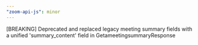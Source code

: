 ```yaml
---
"zoom-api-js": minor
---
```


[BREAKING] Deprecated and replaced legacy meeting summary fields with a unified 'summary_content' field in GetameetingsummaryResponse